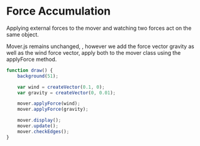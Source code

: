 # Force Accumulation

Applying external forces to the mover and watching two forces act on the same object.

Mover.js remains unchanged, , however we add the force vector gravity as well as the wind force vector, apply both to the mover class using the applyForce method.

```js
function draw() {
	background(51);

	var wind = createVector(0.1, 0);
	var gravity = createVector(0, 0.01);

	mover.applyForce(wind);
	mover.applyForce(gravity);

	mover.display();
	mover.update();
	mover.checkEdges();
}
```